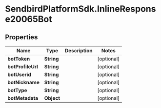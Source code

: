 # SendbirdPlatformSdk.InlineResponse20065Bot

## Properties

Name | Type | Description | Notes
------------ | ------------- | ------------- | -------------
**botToken** | **String** |  | [optional] 
**botProfileUrl** | **String** |  | [optional] 
**botUserid** | **String** |  | [optional] 
**botNickname** | **String** |  | [optional] 
**botType** | **String** |  | [optional] 
**botMetadata** | **Object** |  | [optional] 


